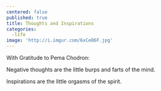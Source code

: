 ```yaml
---
centered: false
published: true
title: Thoughts and Inspirations
categories:
  -life
image: 'http://i.imgur.com/6xCeO6F.jpg'
---
```

With Gratitude to Pema Chodron:

Negative thoughts
are the little burps and farts
of the mind.

Inspirations
are the little orgasms
of the spirit.
